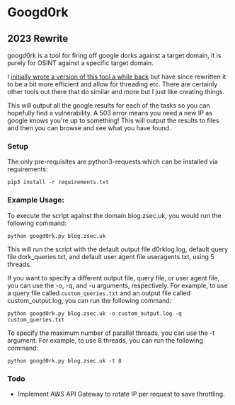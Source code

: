 # Googd0rk
## 2023 Rewrite
googd0rk is a tool for firing off google dorks against a target domain, it is purely for OSINT against a specific target domain. 

I [initially wrote a version of this tool a while back](https://github.com/ZephrFish/GoogD0rker) but have since rewritten it to be a bit more efficient and allow for threading etc. There are certainly other tools out there that do similar and more but I just like creating things.

This will output all the google results for each of the tasks so you can hopefully find a vulnerability. A 503 error means you need a new IP as google knows you're up to something!  This will output the results to files and then you can browse and see what you have found.

### Setup
The only pre-requisites are python3-requests which can be installed via requirements:

`pip3 install -r requirements.txt`

### Example Usage:
To execute the script against the domain blog.zsec.uk, you would run the following command:
```
python googd0rk.py blog.zsec.uk
```

This will run the script with the default output file d0rklog.log, default query file dork_queries.txt, and default user agent file useragents.txt, using 5 threads.

If you want to specify a different output file, query file, or user agent file, you can use the -o, -q, and -u arguments, respectively. For example, to use a query file called `custom_queries.txt` and an output file called custom_output.log, you can run the following command:

```
python googd0rk.py blog.zsec.uk -o custom_output.log -q custom_queries.txt
```

To specify the maximum number of parallel threads, you can use the -t argument. For example, to use 8 threads, you can run the following command:

```
python googd0rk.py blog.zsec.uk -t 8
```

### Todo
- Implement AWS API Gateway to rotate IP per request to save throttling.
